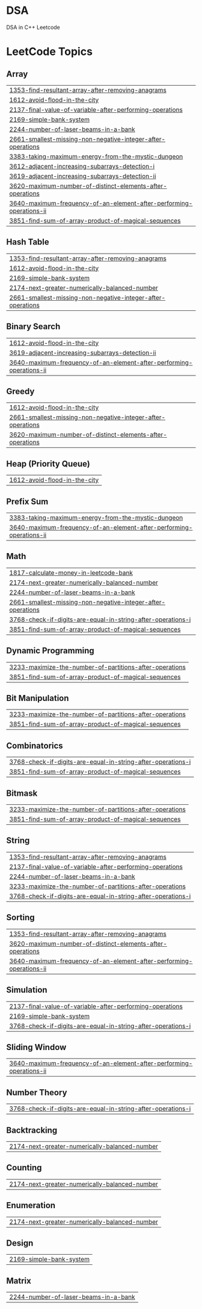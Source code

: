 # DSA
DSA in C++ Leetcode

<!---LeetCode Topics Start-->
# LeetCode Topics
## Array
|  |
| ------- |
| [1353-find-resultant-array-after-removing-anagrams](https://github.com/hassan-980/DSA/tree/master/1353-find-resultant-array-after-removing-anagrams) |
| [1612-avoid-flood-in-the-city](https://github.com/hassan-980/DSA/tree/master/1612-avoid-flood-in-the-city) |
| [2137-final-value-of-variable-after-performing-operations](https://github.com/hassan-980/DSA/tree/master/2137-final-value-of-variable-after-performing-operations) |
| [2169-simple-bank-system](https://github.com/hassan-980/DSA/tree/master/2169-simple-bank-system) |
| [2244-number-of-laser-beams-in-a-bank](https://github.com/hassan-980/DSA/tree/master/2244-number-of-laser-beams-in-a-bank) |
| [2661-smallest-missing-non-negative-integer-after-operations](https://github.com/hassan-980/DSA/tree/master/2661-smallest-missing-non-negative-integer-after-operations) |
| [3383-taking-maximum-energy-from-the-mystic-dungeon](https://github.com/hassan-980/DSA/tree/master/3383-taking-maximum-energy-from-the-mystic-dungeon) |
| [3612-adjacent-increasing-subarrays-detection-i](https://github.com/hassan-980/DSA/tree/master/3612-adjacent-increasing-subarrays-detection-i) |
| [3619-adjacent-increasing-subarrays-detection-ii](https://github.com/hassan-980/DSA/tree/master/3619-adjacent-increasing-subarrays-detection-ii) |
| [3620-maximum-number-of-distinct-elements-after-operations](https://github.com/hassan-980/DSA/tree/master/3620-maximum-number-of-distinct-elements-after-operations) |
| [3640-maximum-frequency-of-an-element-after-performing-operations-ii](https://github.com/hassan-980/DSA/tree/master/3640-maximum-frequency-of-an-element-after-performing-operations-ii) |
| [3851-find-sum-of-array-product-of-magical-sequences](https://github.com/hassan-980/DSA/tree/master/3851-find-sum-of-array-product-of-magical-sequences) |
## Hash Table
|  |
| ------- |
| [1353-find-resultant-array-after-removing-anagrams](https://github.com/hassan-980/DSA/tree/master/1353-find-resultant-array-after-removing-anagrams) |
| [1612-avoid-flood-in-the-city](https://github.com/hassan-980/DSA/tree/master/1612-avoid-flood-in-the-city) |
| [2169-simple-bank-system](https://github.com/hassan-980/DSA/tree/master/2169-simple-bank-system) |
| [2174-next-greater-numerically-balanced-number](https://github.com/hassan-980/DSA/tree/master/2174-next-greater-numerically-balanced-number) |
| [2661-smallest-missing-non-negative-integer-after-operations](https://github.com/hassan-980/DSA/tree/master/2661-smallest-missing-non-negative-integer-after-operations) |
## Binary Search
|  |
| ------- |
| [1612-avoid-flood-in-the-city](https://github.com/hassan-980/DSA/tree/master/1612-avoid-flood-in-the-city) |
| [3619-adjacent-increasing-subarrays-detection-ii](https://github.com/hassan-980/DSA/tree/master/3619-adjacent-increasing-subarrays-detection-ii) |
| [3640-maximum-frequency-of-an-element-after-performing-operations-ii](https://github.com/hassan-980/DSA/tree/master/3640-maximum-frequency-of-an-element-after-performing-operations-ii) |
## Greedy
|  |
| ------- |
| [1612-avoid-flood-in-the-city](https://github.com/hassan-980/DSA/tree/master/1612-avoid-flood-in-the-city) |
| [2661-smallest-missing-non-negative-integer-after-operations](https://github.com/hassan-980/DSA/tree/master/2661-smallest-missing-non-negative-integer-after-operations) |
| [3620-maximum-number-of-distinct-elements-after-operations](https://github.com/hassan-980/DSA/tree/master/3620-maximum-number-of-distinct-elements-after-operations) |
## Heap (Priority Queue)
|  |
| ------- |
| [1612-avoid-flood-in-the-city](https://github.com/hassan-980/DSA/tree/master/1612-avoid-flood-in-the-city) |
## Prefix Sum
|  |
| ------- |
| [3383-taking-maximum-energy-from-the-mystic-dungeon](https://github.com/hassan-980/DSA/tree/master/3383-taking-maximum-energy-from-the-mystic-dungeon) |
| [3640-maximum-frequency-of-an-element-after-performing-operations-ii](https://github.com/hassan-980/DSA/tree/master/3640-maximum-frequency-of-an-element-after-performing-operations-ii) |
## Math
|  |
| ------- |
| [1817-calculate-money-in-leetcode-bank](https://github.com/hassan-980/DSA/tree/master/1817-calculate-money-in-leetcode-bank) |
| [2174-next-greater-numerically-balanced-number](https://github.com/hassan-980/DSA/tree/master/2174-next-greater-numerically-balanced-number) |
| [2244-number-of-laser-beams-in-a-bank](https://github.com/hassan-980/DSA/tree/master/2244-number-of-laser-beams-in-a-bank) |
| [2661-smallest-missing-non-negative-integer-after-operations](https://github.com/hassan-980/DSA/tree/master/2661-smallest-missing-non-negative-integer-after-operations) |
| [3768-check-if-digits-are-equal-in-string-after-operations-i](https://github.com/hassan-980/DSA/tree/master/3768-check-if-digits-are-equal-in-string-after-operations-i) |
| [3851-find-sum-of-array-product-of-magical-sequences](https://github.com/hassan-980/DSA/tree/master/3851-find-sum-of-array-product-of-magical-sequences) |
## Dynamic Programming
|  |
| ------- |
| [3233-maximize-the-number-of-partitions-after-operations](https://github.com/hassan-980/DSA/tree/master/3233-maximize-the-number-of-partitions-after-operations) |
| [3851-find-sum-of-array-product-of-magical-sequences](https://github.com/hassan-980/DSA/tree/master/3851-find-sum-of-array-product-of-magical-sequences) |
## Bit Manipulation
|  |
| ------- |
| [3233-maximize-the-number-of-partitions-after-operations](https://github.com/hassan-980/DSA/tree/master/3233-maximize-the-number-of-partitions-after-operations) |
| [3851-find-sum-of-array-product-of-magical-sequences](https://github.com/hassan-980/DSA/tree/master/3851-find-sum-of-array-product-of-magical-sequences) |
## Combinatorics
|  |
| ------- |
| [3768-check-if-digits-are-equal-in-string-after-operations-i](https://github.com/hassan-980/DSA/tree/master/3768-check-if-digits-are-equal-in-string-after-operations-i) |
| [3851-find-sum-of-array-product-of-magical-sequences](https://github.com/hassan-980/DSA/tree/master/3851-find-sum-of-array-product-of-magical-sequences) |
## Bitmask
|  |
| ------- |
| [3233-maximize-the-number-of-partitions-after-operations](https://github.com/hassan-980/DSA/tree/master/3233-maximize-the-number-of-partitions-after-operations) |
| [3851-find-sum-of-array-product-of-magical-sequences](https://github.com/hassan-980/DSA/tree/master/3851-find-sum-of-array-product-of-magical-sequences) |
## String
|  |
| ------- |
| [1353-find-resultant-array-after-removing-anagrams](https://github.com/hassan-980/DSA/tree/master/1353-find-resultant-array-after-removing-anagrams) |
| [2137-final-value-of-variable-after-performing-operations](https://github.com/hassan-980/DSA/tree/master/2137-final-value-of-variable-after-performing-operations) |
| [2244-number-of-laser-beams-in-a-bank](https://github.com/hassan-980/DSA/tree/master/2244-number-of-laser-beams-in-a-bank) |
| [3233-maximize-the-number-of-partitions-after-operations](https://github.com/hassan-980/DSA/tree/master/3233-maximize-the-number-of-partitions-after-operations) |
| [3768-check-if-digits-are-equal-in-string-after-operations-i](https://github.com/hassan-980/DSA/tree/master/3768-check-if-digits-are-equal-in-string-after-operations-i) |
## Sorting
|  |
| ------- |
| [1353-find-resultant-array-after-removing-anagrams](https://github.com/hassan-980/DSA/tree/master/1353-find-resultant-array-after-removing-anagrams) |
| [3620-maximum-number-of-distinct-elements-after-operations](https://github.com/hassan-980/DSA/tree/master/3620-maximum-number-of-distinct-elements-after-operations) |
| [3640-maximum-frequency-of-an-element-after-performing-operations-ii](https://github.com/hassan-980/DSA/tree/master/3640-maximum-frequency-of-an-element-after-performing-operations-ii) |
## Simulation
|  |
| ------- |
| [2137-final-value-of-variable-after-performing-operations](https://github.com/hassan-980/DSA/tree/master/2137-final-value-of-variable-after-performing-operations) |
| [2169-simple-bank-system](https://github.com/hassan-980/DSA/tree/master/2169-simple-bank-system) |
| [3768-check-if-digits-are-equal-in-string-after-operations-i](https://github.com/hassan-980/DSA/tree/master/3768-check-if-digits-are-equal-in-string-after-operations-i) |
## Sliding Window
|  |
| ------- |
| [3640-maximum-frequency-of-an-element-after-performing-operations-ii](https://github.com/hassan-980/DSA/tree/master/3640-maximum-frequency-of-an-element-after-performing-operations-ii) |
## Number Theory
|  |
| ------- |
| [3768-check-if-digits-are-equal-in-string-after-operations-i](https://github.com/hassan-980/DSA/tree/master/3768-check-if-digits-are-equal-in-string-after-operations-i) |
## Backtracking
|  |
| ------- |
| [2174-next-greater-numerically-balanced-number](https://github.com/hassan-980/DSA/tree/master/2174-next-greater-numerically-balanced-number) |
## Counting
|  |
| ------- |
| [2174-next-greater-numerically-balanced-number](https://github.com/hassan-980/DSA/tree/master/2174-next-greater-numerically-balanced-number) |
## Enumeration
|  |
| ------- |
| [2174-next-greater-numerically-balanced-number](https://github.com/hassan-980/DSA/tree/master/2174-next-greater-numerically-balanced-number) |
## Design
|  |
| ------- |
| [2169-simple-bank-system](https://github.com/hassan-980/DSA/tree/master/2169-simple-bank-system) |
## Matrix
|  |
| ------- |
| [2244-number-of-laser-beams-in-a-bank](https://github.com/hassan-980/DSA/tree/master/2244-number-of-laser-beams-in-a-bank) |
<!---LeetCode Topics End-->